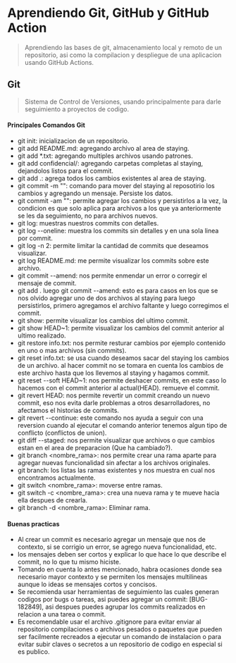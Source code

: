
# Aprendiendo Git, GitHub y GitHub Action
> Aprendiendo las bases de git, almacenamiento local y remoto de un repositorio, asi como la compilacion y despliegue de una aplicacion usando GitHub Actions.

## Git
> Sistema de Control de Versiones, usando principalmente para darle seguimiento a proyectos de codigo.

#### Principales Comandos Git

- git init: inicializacion de un repositorio.
- git add README.md: agregando archivo al area de staying.
- git add *.txt: agregando multiples archivos usando patrones.
- git add confidencial/: agregando carpetas completas al staying, dejandolos listos para el commit.
- git add .: agrega todos los cambios existentes al area de staying.
- git commit -m "": comando para mover del staying al reposotirio los cambios y agregando un mensaje. Persiste los datos.
- git commit -am "": permite agregar los cambios y persistirlos a la vez, la condicion es que solo aplica para archivos a los que ya anteriormente se les da seguimiento, no para archivos nuevos.
- git log: muestras nuestros commits con detalles.
- git log --oneline: muestra los commits sin detalles y en una sola linea por commit.
- git log -n 2: permite limitar la cantidad de commits que deseamos visualizar.
- git log README.md: me permite visualizar los commits sobre este archivo.
- git commit --amend: nos permite enmendar un error o corregir el mensaje de commit.
- git add . luego git commit --amend: esto es para casos en los que se nos olvido agregar uno de dos archivos al staying para luego persistirlos, primero agregamos el archivo faltante y luego corregimos el commit.
- git show: permite visualizar los cambios del ultimo commit.
- git show HEAD~1: permite visualizar los cambios del commit anterior al ultimo realizado.
- git restore info.txt: nos permite resturar cambios por ejemplo contenido en uno o mas archivos (sin commits).
- git reset info.txt: se usa cuando deseamos sacar del staying los cambios de un archivo. al hacer commit no se tomara en cuenta los cambios de este archivo hasta que los llevemos al staying y hagamos commit.
- git reset --soft HEAD~1: nos permite deshacer commits, en este caso lo hacemos con el commit anterior al actual(HEAD). remueve el commit.
- git revert HEAD: nos permite revertir un commit creando un nuevo commit, eso nos evita darle problemas a otros desarrolladores, no afectamos el historias de commits.
- git revert --continue: este comando nos ayuda a seguir con una reversion cuando al ejecutar el comando anterior tenemos algun tipo de conflicto (conflictos de union).
- git diff --staged: nos permite visualizar que archivos o que cambios estan en el area de preparacion (Que ha cambiado?).
- git branch <nombre_rama>: nos permite crear una rama aparte para agregar nuevas funcionalidad sin afectar a los archivos originales.
- git branch: los listas las ramas existentes y nos muestra en cual nos encontramos actualmente.
- git switch <nombre_rama>: moverse entre ramas.
- git switch -c <nombre_rama>: crea una nueva rama y te mueve hacia ella despues de crearla.
- git branch -d <nombre_rama>: Eliminar rama.

#### Buenas practicas
- Al crear un commit es necesario agregar un mensaje que nos de contexto, si se corrigio un error, se agrego nueva funcionalidad, etc.
- los mensajes deben ser cortos y explicar lo que hace lo que describe el commit, no lo que tu mismo hiciste.
- Tomando en cuenta lo antes mencionado, habra ocasiones donde sea necesario mayor contexto y se permiten los mensajes multilineas aunque lo ideas se mensajes cortos y concisos.
- Se recomienda usar herramientas de seguimiento las cuales generan codigos por bugs o tareas, asi puedes agregar un commit: [BUG-182849], asi despues puedes agrupar los commits realizados en relacion a una tarea o commit.
- Es recomendable usar el archivo .gitignore para evitar enviar al repositorio compilaciones o archivos pesados o paquetes que pueden ser facilmente recreados a ejecutar un comando de instalacion o para evitar subir claves o secretos a un repositorio de codigo en especial si es publico.
